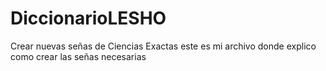 # DiccionarioLESHO
Crear nuevas señas de Ciencias Exactas
este es mi archivo donde explico como crear las señas necesarias
